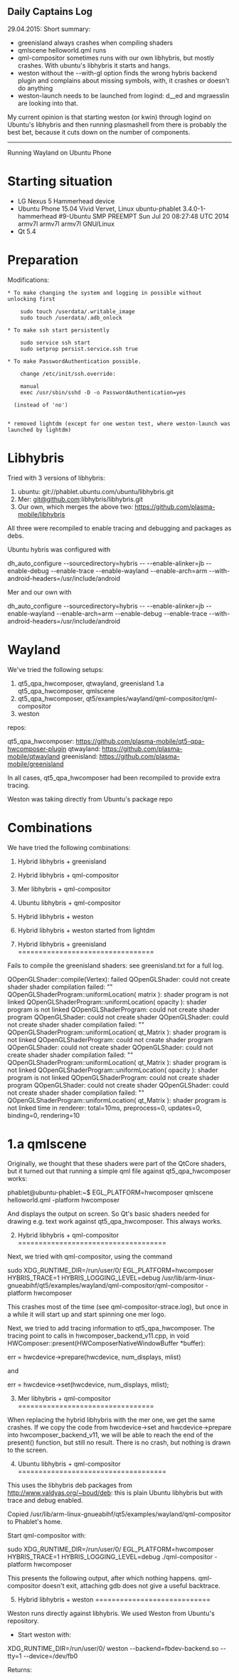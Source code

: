 Daily Captains Log
-------------------

29.04.2015:
Short summary:

* greenisland always crashes when compiling shaders
* qmlscene helloworld.qml runs
* qml-compositor sometimes runs with our own libhybris, but mostly crashes. With ubuntu's libhybris it starts and hangs.
* weston without the --with-gl option finds the wrong hybris backend plugin and complains about missing symbols, with, it crashes or doesn't do anything
* weston-launch needs to be launched from logind: d__ed and mgraesslin are looking into that.

My current opinion is that starting weston (or kwin) through logind on Ubuntu's libhybris and then running plasmashell from there is probably the best bet, because it cuts down on the number of components.


------------------

Running Wayland on Ubuntu Phone

Starting situation
==================

* LG Nexus 5 Hammerhead device
* Ubuntu Phone 15.04 Vivid Vervet, Linux ubuntu-phablet 3.4.0-1-hammerhead #9-Ubuntu SMP PREEMPT Sun Jul 20 08:27:48 UTC 2014 armv7l armv7l armv7l GNU/Linux
* Qt 5.4

Preparation
===========

Modifications:

    * To make changing the system and logging in possible without unlocking first

        sudo touch /userdata/.writable_image
        sudo touch /userdata/.adb_onlock

    * To make ssh start persistently

        sudo service ssh start
        sudo setprop persist.service.ssh true

    * To make PasswordAuthentication possible.

        change /etc/init/ssh.override:

        manual
        exec /usr/sbin/sshd -D -o PasswordAuthentication=yes

      (instead of 'no')


    * removed lightdm (except for one weston test, where weston-launch was launched by lightdm)
      

Libhybris
=========

Tried with 3 versions of libhybris:

1. ubuntu: git://phablet.ubuntu.com/ubuntu/libhybris.git
2. Mer: git@github.com:libhybris/libhybris.git
3. Our own, which merges the above two: https://github.com/plasma-mobile/libhybris

All three were recompiled to enable tracing and debugging and packages as debs.

Ubuntu hybris was configured with

dh_auto_configure --sourcedirectory=hybris --  --enable-alinker=jb --enable-debug --enable-trace --enable-wayland --enable-arch=arm --with-android-headers=/usr/include/android

Mer and our own with 

dh_auto_configure --sourcedirectory=hybris --  --enable-alinker=jb --enable-wayland --enable-arch=arm --enable-debug --enable-trace --with-android-headers=/usr/include/android


Wayland
=======

We've tried the following setups:

1.  qt5_qpa_hwcomposer, qtwayland, greenisland
1.a qt5_qpa_hwcomposer, qmlscene
2.  qt5_qpa_hwcomposer, qt5/examples/wayland/qml-compositor/qml-compositor
3.  weston

repos:

qt5_qpa_hwcomposer: https://github.com/plasma-mobile/qt5-qpa-hwcomposer-plugin
qtwayland: https://github.com/plasma-mobile/qtwayland
greenisland: https://github.com/plasma-mobile/greenisland

In all cases, qt5_qpa_hwcomposer had been recompiled to provide extra tracing.

Weston was taking directly from Ubuntu's package repo

Combinations
============

We have tried the following combinations:

1. Hybrid libhybris + greenisland
2. Hybrid libhybris + qml-compositor
3. Mer libhybris + qml-compositor
4. Ubuntu libhybris + qml-compositor
5. Hybrid libhybris + weston
6. Hybrid libhybris + weston started from lightdm

1. Hybrid libhybris + greenisland
=================================

Fails to compile the greenisland shaders: see greenisland.txt for a full log.

QOpenGLShader::compile(Vertex): failed
QOpenGLShader: could not create shader
shader compilation failed: 
""
QOpenGLShaderProgram::uniformLocation( matrix ): shader program is not linked
QOpenGLShaderProgram::uniformLocation( opacity ): shader program is not linked
QOpenGLShaderProgram: could not create shader program
QOpenGLShader: could not create shader
QOpenGLShader: could not create shader
shader compilation failed: 
""
QOpenGLShaderProgram::uniformLocation( qt_Matrix ): shader program is not linked
QOpenGLShaderProgram: could not create shader program
QOpenGLShader: could not create shader
QOpenGLShader: could not create shader
shader compilation failed: 
""
QOpenGLShaderProgram::uniformLocation( qt_Matrix ): shader program is not linked
QOpenGLShaderProgram::uniformLocation( opacity ): shader program is not linked
QOpenGLShaderProgram: could not create shader program
QOpenGLShader: could not create shader
QOpenGLShader: could not create shader
shader compilation failed: 
""
QOpenGLShaderProgram::uniformLocation( qt_Matrix ): shader program is not linked
time in renderer: total=10ms, preprocess=0, updates=0, binding=0, rendering=10

1.a qmlscene 
============

Originally, we thought that these shaders were part of the QtCore shaders, but it turned out that running a simple qml file against qt5_qpa_hwcomposer works:

  phablet@ubuntu-phablet:~$ EGL_PLATFORM=hwcomposer qmlscene helloworld.qml -platform hwcomposer

And displays the output on screen. So Qt's basic shaders needed for drawing e.g. text work against qt5_qpa_hwcomposer. This always works.


2. Hybrid libhybris + qml-compositor
====================================

Next, we tried with qml-compositor, using the command

  sudo XDG_RUNTIME_DIR=/run/user/0/ EGL_PLATFORM=hwcomposer HYBRIS_TRACE=1 HYBRIS_LOGGING_LEVEL=debug /usr/lib/arm-linux-gnueabihf/qt5/examples/wayland/qml-compositor/qml-compositor -platform hwcomposer
  
This crashes most of the time (see qml-compositor-strace.log), but once in a while it will start up and start spinning one mer logo.

Next, we tried to add tracing information to qt5_qpa_hwcomposer. The tracing point to calls in hwcomposer_backend_v11.cpp, in void HWComposer::present(HWComposerNativeWindowBuffer *buffer):

  err = hwcdevice->prepare(hwcdevice, num_displays, mlist)

and 

  err = hwcdevice->set(hwcdevice, num_displays, mlist);


3. Mer libhybris + qml-compositor
=================================

When replacing the hybrid libhybris with the mer one, we get the same crashes. If we copy the code from hwcdevice->set and hwcdevice->prepare into hwcomposer_backend_v11, we will be able to reach the end of the present() function, but still no result. There is no crash, but nothing is drawn to the screen.

4. Ubuntu libhybris + qml-compositor
====================================

This uses the libhybris deb packages from http://www.valdyas.org/~boud/deb: this is plain Ubuntu libhybris but with trace and debug enabled.

Copied /usr/lib/arm-linux-gnueabihf/qt5/examples/wayland/qml-compositor to Phablet's home.

Start qml-compositor with:

sudo XDG_RUNTIME_DIR=/run/user/0/ EGL_PLATFORM=hwcomposer HYBRIS_TRACE=1 HYBRIS_LOGGING_LEVEL=debug  ./qml-compositor  -platform hwcomposer

This presents the following output, after which nothing happens. qml-compositor doesn't exit, attaching gdb does not give a useful backtrace.

5. Hybrid libhybris + weston
============================

Weston runs directly against libhybris. We used Weston from Ubuntu's repository.

* Start weston with:

XDG_RUNTIME_DIR=/run/user/0/ weston --backend=fbdev-backend.so --tty=1 --device=/dev/fb0

Returns:
